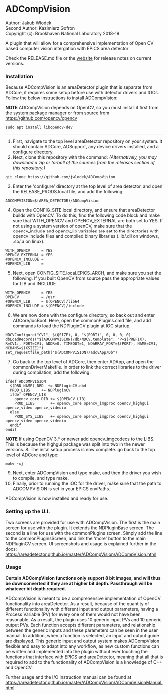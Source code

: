 # ADCompVision

Author: Jakub Wlodek  
Second Author: Kazimierz Gofron  
Copyright (c): Brookhaven National Laboratory 2018-19  

A plugin that will allow for a comprehensive implementation of Open CV based computer vision intergation with EPICS area detector

Check the RELEASE.md file or the [website](https://areadetector.github.io/master/ADCompVision/ADCompVision.html) for release notes on current versions.

### Installation

Because ADCompVision is an areaDetector plugin that is separate from ADCore, it requires some setup before use with detector drivers and IOCs. Follow the below instructions to install ADCompVision:  

**NOTE** ADCompVision depends on OpenCV, so you must install it first from the system package manager or from source from https://github.com/opencv/opencv
```
sudo apt install libopencv-dev
```
---------------------
1. First, navigate to the top level areaDetector repository on your system. It should contain ADCore, ADSupport, any device drivers installed, and a configure directory.
2. Next, clone this repository with the command: *(Alternatively, you may download a zip or tarball of the sources from the releases section of this repository.)*
```
git clone https://github.com/jwlodek/ADCompVision
```
3. Enter the 'configure' directory at the top level of area detector, and open the RELEASE_PRODS.local file, and add the following:
```
ADCOMPVISION=$(AREA_DETECTOR)/ADCompVision
```
4. Open the CONFIG_SITE.local directory, and ensure that areaDetector builds with OpenCV. To do this, find the following code block and make sure that WITH_OPENCV and OPENCV_EXTERNAL are both set to YES. If not using a system version of openCV, make sure that the opencv_include and opencv_lib variables are set to the directories with opencv include files and compiled binary libraries (.lib/.dll on windows, .so/.a on linux).
```
WITH_OPENCV     = YES
OPENCV_EXTERNAL = YES
#OPENCV_INCLUDE =
#OPENCV_LIB     =
```
5. Next, open CONFIG_SITE.local.EPICS_ARCH, and make sure you set the following. If you built OpenCV from source pass the appropriate values for LIB and INCLUDE
```
WITH_OPENCV     = YES
OPENCV          = /usr
#OPENCV_LIB     = $(OPENCV)/lib64
#OPENCV_INCLUDE = $(OPENCV)/include
```
6. We are now done with the configure directory, so back out and enter ADCore/iocBoot. Here, open the commonPlugins.cmd file, and add commands to load the NDPluginCV plugin at IOC startup.
```
NDCVConfigure("CV1", $(QSIZE), 0, "$(PORT)", 0, 0, 0, 0)
dbLoadRecords("$(ADCOMPVISION)/db/NDCV.template", "P=$(PREFIX), R=CV1:, PORT=CV1, ADDR=0, TIMEOUT=1, NDARRAY_PORT=$(PORT), NAME=CV1, NCHANS=$(XSIZE)")
set_requestfile_path("$(ADCOMPVISION)/adcvApp/Db")
```
7. Go back to the top level of ADCore, then enter ADApp, and open the commonDriverMakefile. In order to link the correct libraries to the driver during compilation, add the following:
```
ifdef ADCOMPVISION
  $(DBD_NAME)_DBD  += NDPluginCV.dbd
  PROD_LIBS     += NDPluginCV
  ifdef OPENCV_LIB
    opencv_core_DIR += $(OPENCV_LIB)
    PROD_LIBS       += opencv_core opencv_imgproc opencv_highgui opencv_video opencv_videoio
  else
    PROD_SYS_LIBS   += opencv_core opencv_imgproc opencv_highgui opencv_video opencv_videoio
  endif 
endif
```
**NOTE** If using OpenCV 3.* or newer add opencv_imgcodecs to the LIBS. This is because the highgui package was split into two in the newer versions.
8. The inital setup process is now complete. go back to the top level of ADCore and type:
```
make -sj
```
9. Next, enter ADCompVision and type make, and then the driver you wish to compile, and type make.
10. Finally, prior to running the IOC for the driver, make sure that the path to ADCOMPVISION is set in your EPICS envPaths.  

ADCompVision is now installed and ready for use.

### Setting up the U.I.

Two screens are provided for use with ADCompVision. The first is the main screen for use with the plugin. It extends the NDPluginBase screen. The second is a line for use with the commonPlugins screen. Simply add the line to the commonPluginsScreen, and link the 'more' button to the main NDPluginCV screen. UI screenshots and usage is explained further in the docs: https://areadetector.github.io/master/ADCompVision/ADCompVision.html

### Usage

**Certain ADCompVision functions only support 8 bit images, and will thus be downconverted if they are at higher bit depth. Passthrough will be whatever bit depth required.**

ADCompVision is meant to be a comprehensive implementation of OpenCV functionality into areaDetector. As a result, because of the quantity of different functionality with different input and output parameters, having a Process Variable (PV) for every one of them would not have been reasonable. As a result, the plugin uses 10 generic input PVs and 10 generic output PVs. Each function accepts different parameters, and relationship between the generic inputs and these parameters can be seen in the user manual. In addition, when a function is selected, an input and output guide are displayed. This generic input and output system makes ADCompVision flexible and easy to adapt into any workflow, as new custom functions can be written and implemented into the plugin without ever touching the functions that interface with EPICS and areaDetector, meaning that all that is required to add to the functionality of ADCompVision is a knowledge of C++ and OpenCV.

Further usage and the I/O instruction manual can be found at https://areadetector.github.io/master/ADCompVision/ADCompVisionManual.html
